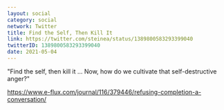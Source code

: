 ```yaml
---
layout: social
category: social
network: Twitter
title: Find the Self, Then Kill It
link: https://twitter.com/steinea/status/1389800583293399040
twitterID: 1389800583293399040
date: 2021-05-04
---
```


"Find the self, then kill it ... Now, how do we cultivate that self-destructive anger?"

<https://www.e-flux.com/journal/116/379446/refusing-completion-a-conversation/>
